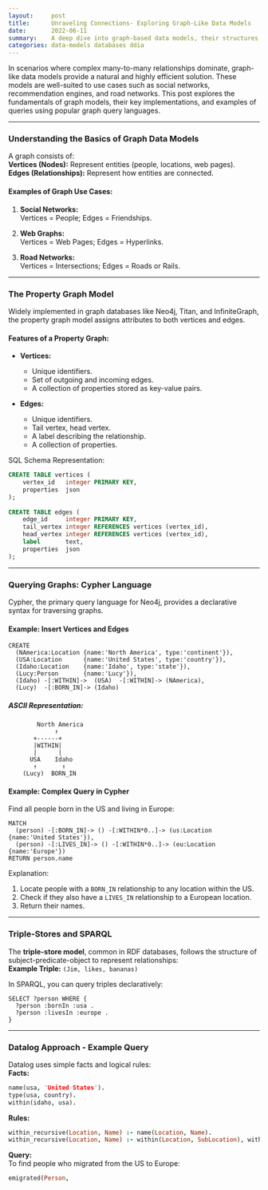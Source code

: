 ```yaml
---
layout:     post  
title:      Unraveling Connections- Exploring Graph-Like Data Models
date:       2022-06-11
summary:    A deep dive into graph-based data models, their structures, and query languages like Cypher, SPARQL, and Datalog.
categories: data-models databases ddia
---
```


In scenarios where complex many-to-many relationships dominate, graph-like data models provide a natural and highly efficient solution. These models are well-suited to use cases such as social networks, recommendation engines, and road networks. This post explores the fundamentals of graph models, their key implementations, and examples of queries using popular graph query languages.

---  

### **Understanding the Basics of Graph Data Models**

A graph consists of:    
**Vertices (Nodes):** Represent entities (people, locations, web pages).    
**Edges (Relationships):** Represent how entities are connected.

#### Examples of Graph Use Cases:

1. **Social Networks:**    
   Vertices = People; Edges = Friendships.

2. **Web Graphs:**    
   Vertices = Web Pages; Edges = Hyperlinks.

3. **Road Networks:**    
   Vertices = Intersections; Edges = Roads or Rails.

---  

### **The Property Graph Model**

Widely implemented in graph databases like Neo4j, Titan, and InfiniteGraph, the property graph model assigns attributes to both vertices and edges.

#### Features of a Property Graph:

- **Vertices:**
    - Unique identifiers.
    - Set of outgoing and incoming edges.
    - A collection of properties stored as key-value pairs.

- **Edges:**
    - Unique identifiers.
    - Tail vertex, head vertex.
    - A label describing the relationship.
    - A collection of properties.

SQL Schema Representation:
```sql  
CREATE TABLE vertices (  
    vertex_id   integer PRIMARY KEY,  
    properties  json  
);  
   
CREATE TABLE edges (  
    edge_id     integer PRIMARY KEY,  
    tail_vertex integer REFERENCES vertices (vertex_id),  
    head_vertex integer REFERENCES vertices (vertex_id),  
    label       text,  
    properties  json  
);  
```  
   
---  

### **Querying Graphs: Cypher Language**

Cypher, the primary query language for Neo4j, provides a declarative syntax for traversing graphs.

#### Example: Insert Vertices and Edges
```cypher  
CREATE  
  (NAmerica:Location {name:'North America', type:'continent'}),  
  (USA:Location      {name:'United States', type:'country'}),  
  (Idaho:Location    {name:'Idaho', type:'state'}),  
  (Lucy:Person       {name:'Lucy'}),  
  (Idaho) -[:WITHIN]->  (USA)  -[:WITHIN]-> (NAmerica),  
  (Lucy)  -[:BORN_IN]-> (Idaho)  
```  

##### ASCII Representation:
```plaintext  
        North America  
             ↑  
       +------+  
       |WITHIN|  
       |      |  
      USA    Idaho  
       ↑       ↑  
    (Lucy)  BORN_IN  
```  

#### Example: Complex Query in Cypher
Find all people born in the US and living in Europe:

```cypher  
MATCH  
  (person) -[:BORN_IN]-> () -[:WITHIN*0..]-> (us:Location {name:'United States'}),  
  (person) -[:LIVES_IN]-> () -[:WITHIN*0..]-> (eu:Location {name:'Europe'})  
RETURN person.name  
```  

Explanation:
1. Locate people with a `BORN_IN` relationship to any location within the US.
2. Check if they also have a `LIVES_IN` relationship to a European location.
3. Return their names.

---  

### **Triple-Stores and SPARQL**

The **triple-store model**, common in RDF databases, follows the structure of subject-predicate-object to represent relationships:    
**Example Triple:** `(Jim, likes, bananas)`

In SPARQL, you can query triples declaratively:
```sparql  
SELECT ?person WHERE {  
  ?person :bornIn :usa .  
  ?person :livesIn :europe .  
}  
```  
   
---  

### **Datalog Approach - Example Query**

Datalog uses simple facts and logical rules:    
**Facts:**
```prolog  
name(usa, 'United States').    
type(usa, country).    
within(idaho, usa).    
```  

**Rules:**
```prolog  
within_recursive(Location, Name) :- name(Location, Name).  
within_recursive(Location, Name) :- within(Location, SubLocation), within_recursive(SubLocation, Name).  
```  

**Query:**    
To find people who migrated from the US to Europe:
```prolog  
emigrated(Person,